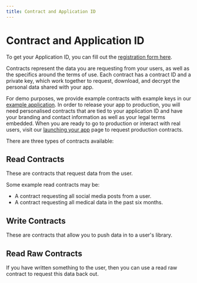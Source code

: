 ```yaml
---
title: Contract and Application ID
---
```


# Contract and Application ID

To get your Application ID, you can fill out the [registration form here](https://worlddataexchange.com/register).

Contracts represent the data you are requesting from your users, as well as the specifics around the terms of use. Each contract has a contract ID and a private key, which work together to request, download, and decrypt the personal data shared with your app.

For demo purposes, we provide example contracts with example keys in our [example application](https://github.com/digime/digime-sdk-nodejs-example). In order to release your app to production, you will need personalised contracts that are tied to your application ID and have your branding and contact information as well as your legal terms embedded. When you are ready to go to production or interact with real users, visit our [launching your app](https://developers.digi.me/launching-your-app) page to request production contracts.

There are three types of contracts available:

## Read Contracts

These are contracts that request data from the user.

Some example read contracts may be:

- A contract requesting all social media posts from a user.
- A contract requesting all medical data in the past six months.

## Write Contracts

These are contracts that allow you to push data in to a user's library.

## Read Raw Contracts

If you have written something to the user, then you can use a read raw contract to request this data back out.
